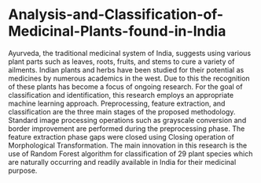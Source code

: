 # Analysis-and-Classification-of-Medicinal-Plants-found-in-India
Ayurveda, the traditional medicinal system of India, suggests using various plant parts such as leaves, roots, fruits, and stems to cure a variety of ailments. Indian plants and herbs have been studied for their potential as medicines by numerous academics in the west. Due to this the recognition of these plants has become a focus of ongoing research. 
For the goal of classification and identification, this research employs an appropriate machine learning approach. Preprocessing, feature extraction, and classification are the three main stages of the proposed methodology. 
Standard image processing operations such as grayscale conversion and border improvement are performed during the preprocessing phase. The feature extraction phase gaps were closed using Closing operation of Morphological Transformation. The main innovation in this research is the use of Random Forest algorithm for classification of 29 plant species which are naturally occurring and readily available in India for their medicinal purpose.
